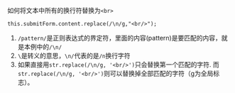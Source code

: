如何将文本中所有的换行符替换为`<br>`

```
this.submitForm.content.replace(/\n/g,"<br/>");
```

1. `/pattern/`是正则表达式的界定符，里面的内容(pattern)是要匹配的内容，就是本例中的`/\n/`
2. `\`是转义的意思，`\n/`代表的是`/n`换行字符
3. 如果直接用`str.replace(/\n/g, '<br/>')`只会替换第一个匹配的字符. 而`str.replace(/\n/g, '<br/>')`则可以替换掉全部匹配的字符（g为全局标志）。

